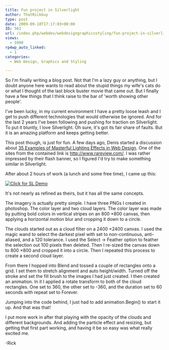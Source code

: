 ```yaml
---
title: Fun project in Silverlight
author: ThatRickGuy
type: post
date: 2009-09-18T17:17:03+00:00
ID: 562
url: /index.php/webdev/webdesigngraphicsstyling/fun-project-in-silverlight/
views:
  - 5990
rp4wp_auto_linked:
  - 1
categories:
  - Web Design, Graphics and Styling

---
```

So I'm finally writing a blog post. Not that I'm a lazy guy or anything, but I doubt anyone here wants to read about the stupid things my wife's cats do or what I thought of the last block buster movie that came out. But I finally have a few things that I think raise to the bar of 'worth showing other people'.

I've been lucky, in my current environment I have a pretty loose leash and I get to push different technologies that would otherwise be ignored. And for the last 2 years I've been following and pushing for traction on Silverlight. To put it bluntly, I love Silverlight. Oh sure, it's got its fair share of faults. But it is an amazing platform and keeps getting better. 

This post though, is just for fun. A few days ago, Denis started a discussion about [35 Examples of Masterful Lighting Effects in Web Design][1]. One of the sites from the contained link is <http://www.rareview.com/>. I was rather impressed by their flash banner, so I figured I'd try to make something similar in Silverlight. 

After about 2 hours of work (a lunch and some free time), I came up this:

[![][2]][3]

It's not nearly as refined as theirs, but it has all the same concepts. 

The imagery is actually pretty simple. I have three PNGs I created in photoshop. The color layer and two cloud layers. The color layer was made by putting bold colors in vertical stripes on an 800 ×800 canvas, then applying a horizontal motion blur and cropping it down to a circle. 

The clouds started out as a cloud filter on a 2400 ×2400 canvas. I used the magic wand to select the darkest pixel with set to non-continuous, anti-aliased, and a 120 tolerance. I used the Select -> Feather option to feather the selection out 100 pixels then deleted. Then I re-sized the canvas down to 800 ×800 and cropped it into a circle. Then I repeated this process to create a second cloud layer.

From there I hopped into Blend and tossed a couple of rectangles onto a grid. I set them to stretch alignment and auto height/width. Turned off the stroke and set the fill brush to the images I had just created. I then created an animation. In it I applied a rotate transform to both of the cloud rectangles. One set to 360, the other set to -360, and the duration set to 60 seconds with repeat set to Forever.

Jumping into the code behind, I just had to add animation.Begin() to start it up. And that was that!

I put more work in after that playing with the opacity of the clouds and different backgrounds. And adding the particle effect and resizing, but getting that first part working, and having it be so easy was what really excited me.

-Rick

 [1]: http://forum.ltd.local/viewtopic.php?f=7&t=5764&start=0&st=0&sk=t&sd=a
 [2]: http://ringdev.com.web10.reliabledomainspace.com/images/tm_cloudwheel.png "Click for SL Demo"
 [3]: http://ringdev.com.web10.reliabledomainspace.com/code/spaceeffect/SL_CloudWheelTestPage.aspx